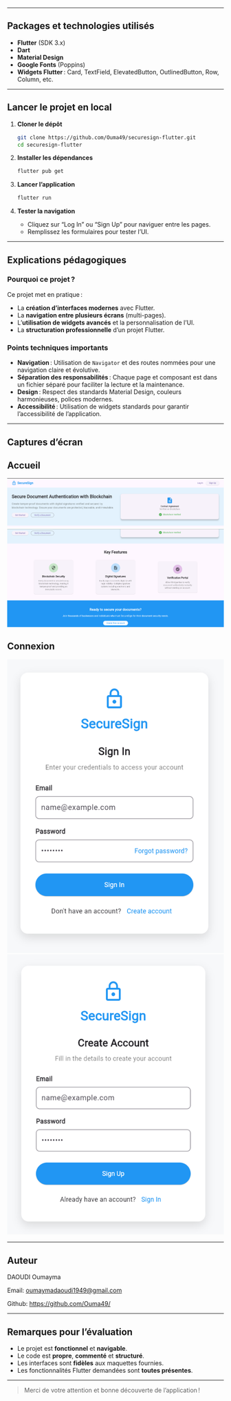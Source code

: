 
---

## Packages et technologies utilisés

- **Flutter** (SDK 3.x)
- **Dart**
- **Material Design**
- **Google Fonts** (Poppins)
- **Widgets Flutter** : Card, TextField, ElevatedButton, OutlinedButton, Row, Column, etc.

---

## Lancer le projet en local

1. **Cloner le dépôt**
   ```bash
   git clone https://github.com/Ouma49/securesign-flutter.git
   cd securesign-flutter
   ```

2. **Installer les dépendances**
   ```bash
   flutter pub get
   ```

3. **Lancer l’application**
   ```bash
   flutter run
   ```

4. **Tester la navigation**
   - Cliquez sur “Log In” ou “Sign Up” pour naviguer entre les pages.
   - Remplissez les formulaires pour tester l’UI.

---

## Explications pédagogiques

### Pourquoi ce projet ?

Ce projet met en pratique :
- La **création d’interfaces modernes** avec Flutter.
- La **navigation entre plusieurs écrans** (multi-pages).
- L’**utilisation de widgets avancés** et la personnalisation de l’UI.
- La **structuration professionnelle** d’un projet Flutter.

### Points techniques importants

- **Navigation** : Utilisation de `Navigator` et des routes nommées pour une navigation claire et évolutive.
- **Séparation des responsabilités** : Chaque page et composant est dans un fichier séparé pour faciliter la lecture et la maintenance.
- **Design** : Respect des standards Material Design, couleurs harmonieuses, polices modernes.
- **Accessibilité** : Utilisation de widgets standards pour garantir l’accessibilité de l’application.

---

## Captures d’écran

## Accueil
![Accueil](./assets/page1.png)
![Accueil](./assets/page11.png)


## Connexion
![Login](./assets/page2.png)
![Signup](./assets/page3.png)

---

## Auteur
DAOUDI Oumayma 

Email: oumaymadaoudi1949@gmail.com

Github: https://github.com/Ouma49/

---

## Remarques pour l’évaluation

- Le projet est **fonctionnel** et **navigable**.
- Le code est **propre**, **commenté** et **structuré**.
- Les interfaces sont **fidèles** aux maquettes fournies.
- Les fonctionnalités Flutter demandées sont **toutes présentes**.

---

> Merci de votre attention et bonne découverte de l’application !
